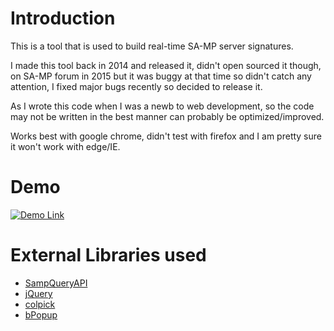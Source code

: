 # Introduction
This is a tool that is used to build real-time SA-MP server signatures.

I made this tool back in 2014 and released it, didn't open sourced it though, on SA-MP forum in 2015 but it was buggy at that time so didn't catch any attention, I fixed major bugs recently so decided to release it.

As I wrote this code when I was a newb to web development, so the code may not be written in the best manner can probably be optimized/improved.

Works best with google chrome, didn't test with firefox and I am pretty sure it won't work with edge/IE.

# Demo
[![Demo Link](https://i.gyazo.com/be5a82b232ed747084e1c640f8874a98.png)](https://www.youtube.com/watch?v=rJ_SCEZM59Q&t=2s)

# External Libraries used
* [SampQueryAPI](http://forum.sa-mp.com/showthread.php?t=104299)
* [jQuery](https://jquery.com/)
* [colpick](https://github.com/josedvq/colpick-jQuery-Color-Picker)
* [bPopup](http://dinbror.dk/bpopup/)
